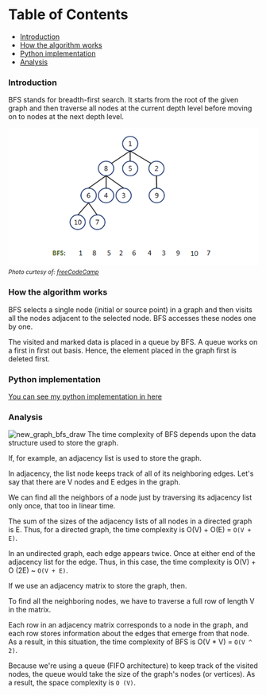 # Table of Contents

- [Introduction](#introduction)
- [How the algorithm works](#how-the-algorithm-works)
- [Python implementation](#python-implementation)
- [Analysis](#analysis)

### Introduction

BFS stands for breadth-first search. It starts from the root of the given graph and then traverse all nodes at the current depth level before moving on to nodes at the next depth level.

![graph_bfs](graph_bfs.png)
<small>_Photo curtesy of: [freeCodeCamp](https://www.freecodecamp.org/news/breadth-first-search-a-bfs-graph-traversal-guide-with-3-leetcodeexamples/)_</small>

### How the algorithm works
BFS selects a single node (initial or source point) in a graph and then visits all the nodes adjacent to the selected node. BFS accesses these nodes one by one.

The visited and marked data is placed in a queue by BFS. A queue works on a first in first out basis. Hence, the element placed in the graph first is deleted first.

### Python implementation
[You can see my python implementation in here](./graph_bfs.py)

### Analysis
![new_graph_bfs_draw](./new_graph_bfs_draw.png)
The time complexity of BFS depends upon the data structure used to store the graph.

If, for example, an adjacency list is used to store the graph.

In adjacency, the list node keeps track of all of its neighboring edges. Let's say that there are V nodes and E edges in the graph.

We can find all the neighbors of a node just by traversing its adjacency list only once, that too in linear time.

The sum of the sizes of the adjacency lists of all nodes in a directed graph is E. Thus, for a directed graph, the time complexity is O(V) + O(E) = `O(V + E)`.

In an undirected graph, each edge appears twice. Once at either end of the adjacency list for the edge. Thus, in this case, the time complexity is O(V) + O (2E) ~ `O(V + E)`.

If we use an adjacency matrix to store the graph, then.

To find all the neighboring nodes, we have to traverse a full row of length V in the matrix.

Each row in an adjacency matrix corresponds to a node in the graph, and each row stores information about the edges that emerge from that node. As a result, in this situation, the time complexity of BFS is O(V * V) = `O(V ^ 2)`.

Because we're using a queue (FIFO architecture) to keep track of the visited nodes, the queue would take the size of the graph's nodes (or vertices). As a result, the space complexity is `O (V)`.